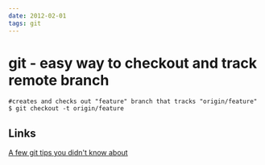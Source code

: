 ```yaml
---
date: 2012-02-01
tags: git
---
```

git - easy way to checkout and track remote branch
============================================

    #creates and checks out "feature" branch that tracks "origin/feature"
    $ git checkout -t origin/feature

<!-- more -->
Links
-----------------
[A few git tips you didn't know about](http://mislav.uniqpath.com/2010/07/git-tips/)
